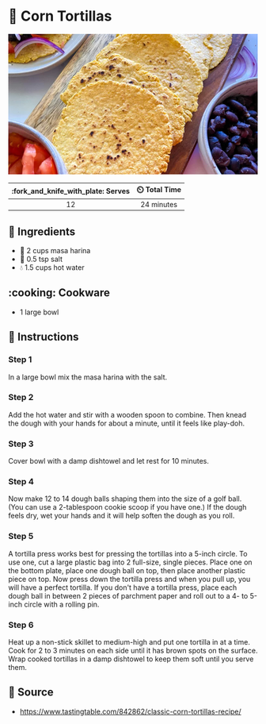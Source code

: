 # :corn: Corn Tortillas

![Corn Tortillas](../assets/images/corn-tortillas.png)

| :fork_and_knife_with_plate: Serves | :timer_clock: Total Time |
|:----------------------------------:|:-----------------------: |
| 12 | 24 minutes |

## :salt: Ingredients

- :corn: 2 cups masa harina
- :salt: 0.5 tsp salt
- :droplet: 1.5 cups hot water

## :cooking: Cookware

- 1 large bowl

## :pencil: Instructions

### Step 1

In a large bowl mix the masa harina with the salt.

### Step 2

Add the hot water and stir with a wooden spoon to combine. Then knead the dough with your hands for about a minute,
until it feels like play-doh.

### Step 3

Cover bowl with a damp dishtowel and let rest for 10 minutes.

### Step 4

Now make 12 to 14 dough balls shaping them into the size of a golf ball. (You can use a 2-tablespoon cookie scoop if you
have one.) If the dough feels dry, wet your hands and it will help soften the dough as you roll.

### Step 5

A tortilla press works best for pressing the tortillas into a 5-inch circle. To use one, cut a large plastic bag into 2
full-size, single pieces. Place one on the bottom plate, place one dough ball on top, then place another plastic piece
on top. Now press down the tortilla press and when you pull up, you will have a perfect tortilla. If you don't have a
tortilla press, place each dough ball in between 2 pieces of parchment paper and roll out to a 4- to 5-inch circle with
a rolling pin.

### Step 6

Heat up a non-stick skillet to medium-high and put one tortilla in at a time. Cook for 2 to 3 minutes on each side until
it has brown spots on the surface. Wrap cooked tortillas in a damp dishtowel to keep them soft until you serve them.

## :link: Source

- <https://www.tastingtable.com/842862/classic-corn-tortillas-recipe/>
